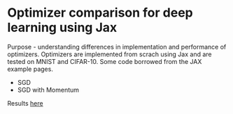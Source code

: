 # Optimizer comparison for deep learning using Jax

Purpose - understanding differences in implementation and performance of optimizers. Optimizers are implemented from scrach using Jax and are tested on MNIST and CIFAR-10. Some code borrowed from the JAX example pages.
* SGD
* SGD with Momentum

Results [here](./results.ipynb)
